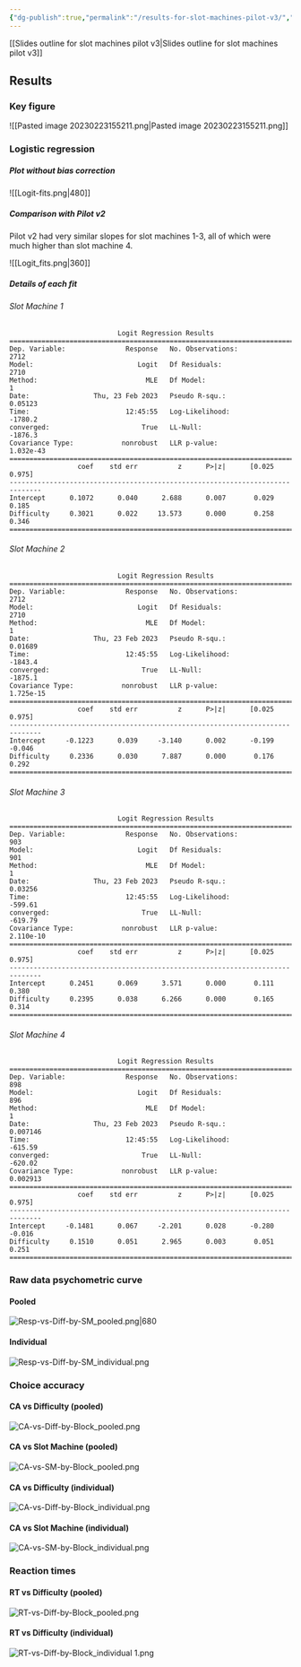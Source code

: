 ```yaml
---
{"dg-publish":true,"permalink":"/results-for-slot-machines-pilot-v3/","created":"","updated":""}
---
```



[[Slides outline for slot machines pilot v3\|Slides outline for slot machines pilot v3]]

## Results

### Key figure

![[Pasted image 20230223155211.png\|Pasted image 20230223155211.png]]

### Logistic regression

##### Plot without bias correction

![[Logit-fits.png\|480]]

##### Comparison with Pilot v2

Pilot v2 had very similar slopes for slot machines 1-3, all of which were much higher than slot machine 4.

![[Logit_fits.png\|360]]
##### Details of each fit

###### Slot Machine 1

```
                           Logit Regression Results                           
==============================================================================
Dep. Variable:               Response   No. Observations:                 2712
Model:                          Logit   Df Residuals:                     2710
Method:                           MLE   Df Model:                            1
Date:                Thu, 23 Feb 2023   Pseudo R-squ.:                 0.05123
Time:                        12:45:55   Log-Likelihood:                -1780.2
converged:                       True   LL-Null:                       -1876.3
Covariance Type:            nonrobust   LLR p-value:                 1.032e-43
==============================================================================
                 coef    std err          z      P>|z|      [0.025      0.975]
------------------------------------------------------------------------------
Intercept      0.1072      0.040      2.688      0.007       0.029       0.185
Difficulty     0.3021      0.022     13.573      0.000       0.258       0.346
==============================================================================
```

###### Slot Machine 2

```
                           Logit Regression Results                           
==============================================================================
Dep. Variable:               Response   No. Observations:                 2712
Model:                          Logit   Df Residuals:                     2710
Method:                           MLE   Df Model:                            1
Date:                Thu, 23 Feb 2023   Pseudo R-squ.:                 0.01689
Time:                        12:45:55   Log-Likelihood:                -1843.4
converged:                       True   LL-Null:                       -1875.1
Covariance Type:            nonrobust   LLR p-value:                 1.725e-15
==============================================================================
                 coef    std err          z      P>|z|      [0.025      0.975]
------------------------------------------------------------------------------
Intercept     -0.1223      0.039     -3.140      0.002      -0.199      -0.046
Difficulty     0.2336      0.030      7.887      0.000       0.176       0.292
==============================================================================
```

###### Slot Machine 3

```
                           Logit Regression Results                           
==============================================================================
Dep. Variable:               Response   No. Observations:                  903
Model:                          Logit   Df Residuals:                      901
Method:                           MLE   Df Model:                            1
Date:                Thu, 23 Feb 2023   Pseudo R-squ.:                 0.03256
Time:                        12:45:55   Log-Likelihood:                -599.61
converged:                       True   LL-Null:                       -619.79
Covariance Type:            nonrobust   LLR p-value:                 2.110e-10
==============================================================================
                 coef    std err          z      P>|z|      [0.025      0.975]
------------------------------------------------------------------------------
Intercept      0.2451      0.069      3.571      0.000       0.111       0.380
Difficulty     0.2395      0.038      6.266      0.000       0.165       0.314
==============================================================================
```

###### Slot Machine 4

```
                           Logit Regression Results                           
==============================================================================
Dep. Variable:               Response   No. Observations:                  898
Model:                          Logit   Df Residuals:                      896
Method:                           MLE   Df Model:                            1
Date:                Thu, 23 Feb 2023   Pseudo R-squ.:                0.007146
Time:                        12:45:55   Log-Likelihood:                -615.59
converged:                       True   LL-Null:                       -620.02
Covariance Type:            nonrobust   LLR p-value:                  0.002913
==============================================================================
                 coef    std err          z      P>|z|      [0.025      0.975]
------------------------------------------------------------------------------
Intercept     -0.1481      0.067     -2.201      0.028      -0.280      -0.016
Difficulty     0.1510      0.051      2.965      0.003       0.051       0.251
==============================================================================
```

### Raw data psychometric curve

#### Pooled

![Resp-vs-Diff-by-SM_pooled.png|680](/img/user/images/Resp-vs-Diff-by-SM_pooled.png)

#### Individual

![Resp-vs-Diff-by-SM_individual.png](/img/user/images/Resp-vs-Diff-by-SM_individual.png)

### Choice accuracy

#### CA vs Difficulty (pooled)

![CA-vs-Diff-by-Block_pooled.png](/img/user/images/CA-vs-Diff-by-Block_pooled.png)

#### CA vs Slot Machine (pooled)

![CA-vs-SM-by-Block_pooled.png](/img/user/images/CA-vs-SM-by-Block_pooled.png)

#### CA vs Difficulty (individual)

![CA-vs-Diff-by-Block_individual.png](/img/user/images/CA-vs-Diff-by-Block_individual.png)

#### CA vs Slot Machine (individual)

![CA-vs-SM-by-Block_individual.png](/img/user/images/CA-vs-SM-by-Block_individual.png)

### Reaction times

#### RT vs Difficulty (pooled)

![RT-vs-Diff-by-Block_pooled.png](/img/user/images/RT-vs-Diff-by-Block_pooled.png)

#### RT vs Difficulty (individual)

![RT-vs-Diff-by-Block_individual 1.png](/img/user/images/RT-vs-Diff-by-Block_individual%201.png)

